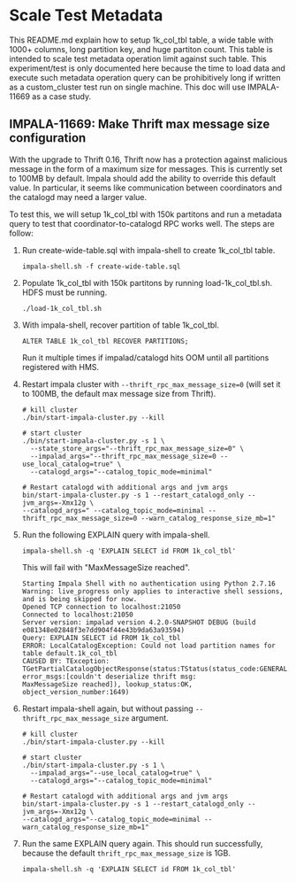 # Scale Test Metadata

This README.md explain how to setup 1k_col_tbl table, a wide table with 1000+ columns,
long partition key, and huge partiton count. This table is intended to scale test metadata
operation limit against such table. This experiment/test is only documented here because
the time to load data and execute such metadata operation query can be prohibitively long
if written as a custom_cluster test run on single machine. This doc will use IMPALA-11669
as a case study.

## IMPALA-11669: Make Thrift max message size configuration

With the upgrade to Thrift 0.16, Thrift now has a protection against malicious message in
the form of a maximum size for messages. This is currently set to 100MB by default. Impala
should add the ability to override this default value. In particular, it seems like
communication between coordinators and the catalogd may need a larger value.

To test this, we will setup 1k_col_tbl with 150k partitons and run a metadata query to
test that coordinator-to-catalogd RPC works well. The steps are follow:

1. Run create-wide-table.sql with impala-shell to create 1k_col_tbl table.
   ```
   impala-shell.sh -f create-wide-table.sql
   ```

2. Populate 1k_col_tbl with 150k partitons by running load-1k_col_tbl.sh. HDFS must be
   running.
   ```
   ./load-1k_col_tbl.sh
   ```

3. With impala-shell, recover partition of table 1k_col_tbl.
   ```
   ALTER TABLE 1k_col_tbl RECOVER PARTITIONS;
   ```
   Run it multiple times if impalad/catalogd hits OOM until all partitions registered with
   HMS.

4. Restart impala cluster with `--thrift_rpc_max_message_size=0` (will set it to 100MB,
   the default max message size from Thrift).
   ```
   # kill cluster
   ./bin/start-impala-cluster.py --kill

   # start cluster
   ./bin/start-impala-cluster.py -s 1 \
     --state_store_args="--thrift_rpc_max_message_size=0" \
     --impalad_args="--thrift_rpc_max_message_size=0 --use_local_catalog=true" \
     --catalogd_args="--catalog_topic_mode=minimal"

   # Restart catalogd with additional args and jvm args
   bin/start-impala-cluster.py -s 1 --restart_catalogd_only --jvm_args=-Xmx12g \
   --catalogd_args=" --catalog_topic_mode=minimal --thrift_rpc_max_message_size=0 --warn_catalog_response_size_mb=1"
   ```

5. Run the following EXPLAIN query with impala-shell.
   ```
   impala-shell.sh -q 'EXPLAIN SELECT id FROM 1k_col_tbl'
   ```

   This will fail with "MaxMessageSize reached".
   ```
   Starting Impala Shell with no authentication using Python 2.7.16
   Warning: live_progress only applies to interactive shell sessions, and is being skipped for now.
   Opened TCP connection to localhost:21050
   Connected to localhost:21050
   Server version: impalad version 4.2.0-SNAPSHOT DEBUG (build e081348e02848f3e7dd904f44e43b9da63a93594)
   Query: EXPLAIN SELECT id FROM 1k_col_tbl
   ERROR: LocalCatalogException: Could not load partition names for table default.1k_col_tbl
   CAUSED BY: TException: TGetPartialCatalogObjectResponse(status:TStatus(status_code:GENERAL, error_msgs:[couldn't deserialize thrift msg:
   MaxMessageSize reached]), lookup_status:OK, object_version_number:1649)
   ```

6. Restart impala-shell again, but without passing `--thrift_rpc_max_message_size` argument.
   ```
   # kill cluster
   ./bin/start-impala-cluster.py --kill

   # start cluster
   ./bin/start-impala-cluster.py -s 1 \
     --impalad_args="--use_local_catalog=true" \
     --catalogd_args="--catalog_topic_mode=minimal"

   # Restart catalogd with additional args and jvm args
   bin/start-impala-cluster.py -s 1 --restart_catalogd_only --jvm_args=-Xmx12g \
   --catalogd_args="--catalog_topic_mode=minimal --warn_catalog_response_size_mb=1"
   ```

7. Run the same EXPLAIN query again. This should run successfully, because the default
   `thrift_rpc_max_message_size` is 1GB.
   ```
   impala-shell.sh -q 'EXPLAIN SELECT id FROM 1k_col_tbl'
   ```

